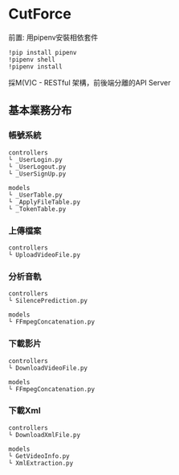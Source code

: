 # CutForce
前置: 用pipenv安裝相依套件

```
!pip install pipenv
!pipenv shell
!pipenv install
```

採M(V)C - RESTful 架構，前後端分離的API Server
## 基本業務分布
### 帳號系統
```
controllers
└ _UserLogin.py
└ _UserLogout.py
└ _UserSignUp.py

models
└ _UserTable.py
└ _ApplyFileTable.py
└ _TokenTable.py
```
### 上傳檔案
```
controllers
└ UploadVideoFile.py
```
### 分析音軌
```
controllers
└ SilencePrediction.py

models
└ FFmpegConcatenation.py
```
### 下載影片
```
controllers
└ DownloadVideoFile.py

models
└ FFmpegConcatenation.py 
```
### 下載Xml
```
controllers
└ DownloadXmlFile.py

models
└ GetVideoInfo.py
└ XmlExtraction.py
```
